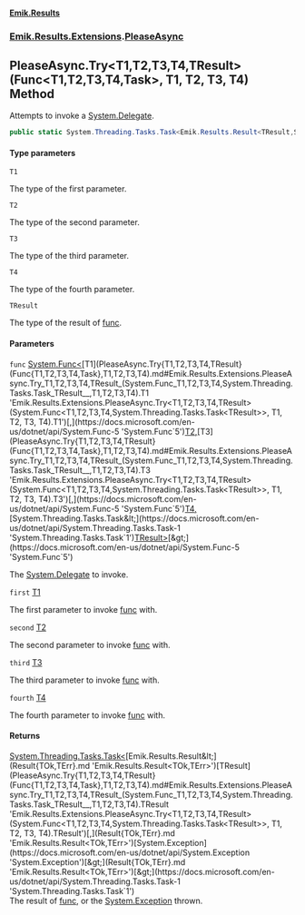 #### [Emik.Results](index.md 'index')
### [Emik.Results.Extensions](Emik.Results.Extensions.md 'Emik.Results.Extensions').[PleaseAsync](PleaseAsync.md 'Emik.Results.Extensions.PleaseAsync')

## PleaseAsync.Try<T1,T2,T3,T4,TResult>(Func<T1,T2,T3,T4,Task<TResult>>, T1, T2, T3, T4) Method

Attempts to invoke a [System.Delegate](https://docs.microsoft.com/en-us/dotnet/api/System.Delegate 'System.Delegate').

```csharp
public static System.Threading.Tasks.Task<Emik.Results.Result<TResult,System.Exception>> Try<T1,T2,T3,T4,TResult>(System.Func<T1,T2,T3,T4,System.Threading.Tasks.Task<TResult>> func, T1 first, T2 second, T3 third, T4 fourth);
```
#### Type parameters

<a name='Emik.Results.Extensions.PleaseAsync.Try_T1,T2,T3,T4,TResult_(System.Func_T1,T2,T3,T4,System.Threading.Tasks.Task_TResult__,T1,T2,T3,T4).T1'></a>

`T1`

The type of the first parameter.

<a name='Emik.Results.Extensions.PleaseAsync.Try_T1,T2,T3,T4,TResult_(System.Func_T1,T2,T3,T4,System.Threading.Tasks.Task_TResult__,T1,T2,T3,T4).T2'></a>

`T2`

The type of the second parameter.

<a name='Emik.Results.Extensions.PleaseAsync.Try_T1,T2,T3,T4,TResult_(System.Func_T1,T2,T3,T4,System.Threading.Tasks.Task_TResult__,T1,T2,T3,T4).T3'></a>

`T3`

The type of the third parameter.

<a name='Emik.Results.Extensions.PleaseAsync.Try_T1,T2,T3,T4,TResult_(System.Func_T1,T2,T3,T4,System.Threading.Tasks.Task_TResult__,T1,T2,T3,T4).T4'></a>

`T4`

The type of the fourth parameter.

<a name='Emik.Results.Extensions.PleaseAsync.Try_T1,T2,T3,T4,TResult_(System.Func_T1,T2,T3,T4,System.Threading.Tasks.Task_TResult__,T1,T2,T3,T4).TResult'></a>

`TResult`

The type of the result of [func](PleaseAsync.Try{T1,T2,T3,T4,TResult}(Func{T1,T2,T3,T4,Task},T1,T2,T3,T4).md#Emik.Results.Extensions.PleaseAsync.Try_T1,T2,T3,T4,TResult_(System.Func_T1,T2,T3,T4,System.Threading.Tasks.Task_TResult__,T1,T2,T3,T4).func 'Emik.Results.Extensions.PleaseAsync.Try<T1,T2,T3,T4,TResult>(System.Func<T1,T2,T3,T4,System.Threading.Tasks.Task<TResult>>, T1, T2, T3, T4).func').
#### Parameters

<a name='Emik.Results.Extensions.PleaseAsync.Try_T1,T2,T3,T4,TResult_(System.Func_T1,T2,T3,T4,System.Threading.Tasks.Task_TResult__,T1,T2,T3,T4).func'></a>

`func` [System.Func&lt;](https://docs.microsoft.com/en-us/dotnet/api/System.Func-5 'System.Func`5')[T1](PleaseAsync.Try{T1,T2,T3,T4,TResult}(Func{T1,T2,T3,T4,Task},T1,T2,T3,T4).md#Emik.Results.Extensions.PleaseAsync.Try_T1,T2,T3,T4,TResult_(System.Func_T1,T2,T3,T4,System.Threading.Tasks.Task_TResult__,T1,T2,T3,T4).T1 'Emik.Results.Extensions.PleaseAsync.Try<T1,T2,T3,T4,TResult>(System.Func<T1,T2,T3,T4,System.Threading.Tasks.Task<TResult>>, T1, T2, T3, T4).T1')[,](https://docs.microsoft.com/en-us/dotnet/api/System.Func-5 'System.Func`5')[T2](PleaseAsync.Try{T1,T2,T3,T4,TResult}(Func{T1,T2,T3,T4,Task},T1,T2,T3,T4).md#Emik.Results.Extensions.PleaseAsync.Try_T1,T2,T3,T4,TResult_(System.Func_T1,T2,T3,T4,System.Threading.Tasks.Task_TResult__,T1,T2,T3,T4).T2 'Emik.Results.Extensions.PleaseAsync.Try<T1,T2,T3,T4,TResult>(System.Func<T1,T2,T3,T4,System.Threading.Tasks.Task<TResult>>, T1, T2, T3, T4).T2')[,](https://docs.microsoft.com/en-us/dotnet/api/System.Func-5 'System.Func`5')[T3](PleaseAsync.Try{T1,T2,T3,T4,TResult}(Func{T1,T2,T3,T4,Task},T1,T2,T3,T4).md#Emik.Results.Extensions.PleaseAsync.Try_T1,T2,T3,T4,TResult_(System.Func_T1,T2,T3,T4,System.Threading.Tasks.Task_TResult__,T1,T2,T3,T4).T3 'Emik.Results.Extensions.PleaseAsync.Try<T1,T2,T3,T4,TResult>(System.Func<T1,T2,T3,T4,System.Threading.Tasks.Task<TResult>>, T1, T2, T3, T4).T3')[,](https://docs.microsoft.com/en-us/dotnet/api/System.Func-5 'System.Func`5')[T4](PleaseAsync.Try{T1,T2,T3,T4,TResult}(Func{T1,T2,T3,T4,Task},T1,T2,T3,T4).md#Emik.Results.Extensions.PleaseAsync.Try_T1,T2,T3,T4,TResult_(System.Func_T1,T2,T3,T4,System.Threading.Tasks.Task_TResult__,T1,T2,T3,T4).T4 'Emik.Results.Extensions.PleaseAsync.Try<T1,T2,T3,T4,TResult>(System.Func<T1,T2,T3,T4,System.Threading.Tasks.Task<TResult>>, T1, T2, T3, T4).T4')[,](https://docs.microsoft.com/en-us/dotnet/api/System.Func-5 'System.Func`5')[System.Threading.Tasks.Task&lt;](https://docs.microsoft.com/en-us/dotnet/api/System.Threading.Tasks.Task-1 'System.Threading.Tasks.Task`1')[TResult](PleaseAsync.Try{T1,T2,T3,T4,TResult}(Func{T1,T2,T3,T4,Task},T1,T2,T3,T4).md#Emik.Results.Extensions.PleaseAsync.Try_T1,T2,T3,T4,TResult_(System.Func_T1,T2,T3,T4,System.Threading.Tasks.Task_TResult__,T1,T2,T3,T4).TResult 'Emik.Results.Extensions.PleaseAsync.Try<T1,T2,T3,T4,TResult>(System.Func<T1,T2,T3,T4,System.Threading.Tasks.Task<TResult>>, T1, T2, T3, T4).TResult')[&gt;](https://docs.microsoft.com/en-us/dotnet/api/System.Threading.Tasks.Task-1 'System.Threading.Tasks.Task`1')[&gt;](https://docs.microsoft.com/en-us/dotnet/api/System.Func-5 'System.Func`5')

The [System.Delegate](https://docs.microsoft.com/en-us/dotnet/api/System.Delegate 'System.Delegate') to invoke.

<a name='Emik.Results.Extensions.PleaseAsync.Try_T1,T2,T3,T4,TResult_(System.Func_T1,T2,T3,T4,System.Threading.Tasks.Task_TResult__,T1,T2,T3,T4).first'></a>

`first` [T1](PleaseAsync.Try{T1,T2,T3,T4,TResult}(Func{T1,T2,T3,T4,Task},T1,T2,T3,T4).md#Emik.Results.Extensions.PleaseAsync.Try_T1,T2,T3,T4,TResult_(System.Func_T1,T2,T3,T4,System.Threading.Tasks.Task_TResult__,T1,T2,T3,T4).T1 'Emik.Results.Extensions.PleaseAsync.Try<T1,T2,T3,T4,TResult>(System.Func<T1,T2,T3,T4,System.Threading.Tasks.Task<TResult>>, T1, T2, T3, T4).T1')

The first parameter to invoke [func](PleaseAsync.Try{T1,T2,T3,T4,TResult}(Func{T1,T2,T3,T4,Task},T1,T2,T3,T4).md#Emik.Results.Extensions.PleaseAsync.Try_T1,T2,T3,T4,TResult_(System.Func_T1,T2,T3,T4,System.Threading.Tasks.Task_TResult__,T1,T2,T3,T4).func 'Emik.Results.Extensions.PleaseAsync.Try<T1,T2,T3,T4,TResult>(System.Func<T1,T2,T3,T4,System.Threading.Tasks.Task<TResult>>, T1, T2, T3, T4).func') with.

<a name='Emik.Results.Extensions.PleaseAsync.Try_T1,T2,T3,T4,TResult_(System.Func_T1,T2,T3,T4,System.Threading.Tasks.Task_TResult__,T1,T2,T3,T4).second'></a>

`second` [T2](PleaseAsync.Try{T1,T2,T3,T4,TResult}(Func{T1,T2,T3,T4,Task},T1,T2,T3,T4).md#Emik.Results.Extensions.PleaseAsync.Try_T1,T2,T3,T4,TResult_(System.Func_T1,T2,T3,T4,System.Threading.Tasks.Task_TResult__,T1,T2,T3,T4).T2 'Emik.Results.Extensions.PleaseAsync.Try<T1,T2,T3,T4,TResult>(System.Func<T1,T2,T3,T4,System.Threading.Tasks.Task<TResult>>, T1, T2, T3, T4).T2')

The second parameter to invoke [func](PleaseAsync.Try{T1,T2,T3,T4,TResult}(Func{T1,T2,T3,T4,Task},T1,T2,T3,T4).md#Emik.Results.Extensions.PleaseAsync.Try_T1,T2,T3,T4,TResult_(System.Func_T1,T2,T3,T4,System.Threading.Tasks.Task_TResult__,T1,T2,T3,T4).func 'Emik.Results.Extensions.PleaseAsync.Try<T1,T2,T3,T4,TResult>(System.Func<T1,T2,T3,T4,System.Threading.Tasks.Task<TResult>>, T1, T2, T3, T4).func') with.

<a name='Emik.Results.Extensions.PleaseAsync.Try_T1,T2,T3,T4,TResult_(System.Func_T1,T2,T3,T4,System.Threading.Tasks.Task_TResult__,T1,T2,T3,T4).third'></a>

`third` [T3](PleaseAsync.Try{T1,T2,T3,T4,TResult}(Func{T1,T2,T3,T4,Task},T1,T2,T3,T4).md#Emik.Results.Extensions.PleaseAsync.Try_T1,T2,T3,T4,TResult_(System.Func_T1,T2,T3,T4,System.Threading.Tasks.Task_TResult__,T1,T2,T3,T4).T3 'Emik.Results.Extensions.PleaseAsync.Try<T1,T2,T3,T4,TResult>(System.Func<T1,T2,T3,T4,System.Threading.Tasks.Task<TResult>>, T1, T2, T3, T4).T3')

The third parameter to invoke [func](PleaseAsync.Try{T1,T2,T3,T4,TResult}(Func{T1,T2,T3,T4,Task},T1,T2,T3,T4).md#Emik.Results.Extensions.PleaseAsync.Try_T1,T2,T3,T4,TResult_(System.Func_T1,T2,T3,T4,System.Threading.Tasks.Task_TResult__,T1,T2,T3,T4).func 'Emik.Results.Extensions.PleaseAsync.Try<T1,T2,T3,T4,TResult>(System.Func<T1,T2,T3,T4,System.Threading.Tasks.Task<TResult>>, T1, T2, T3, T4).func') with.

<a name='Emik.Results.Extensions.PleaseAsync.Try_T1,T2,T3,T4,TResult_(System.Func_T1,T2,T3,T4,System.Threading.Tasks.Task_TResult__,T1,T2,T3,T4).fourth'></a>

`fourth` [T4](PleaseAsync.Try{T1,T2,T3,T4,TResult}(Func{T1,T2,T3,T4,Task},T1,T2,T3,T4).md#Emik.Results.Extensions.PleaseAsync.Try_T1,T2,T3,T4,TResult_(System.Func_T1,T2,T3,T4,System.Threading.Tasks.Task_TResult__,T1,T2,T3,T4).T4 'Emik.Results.Extensions.PleaseAsync.Try<T1,T2,T3,T4,TResult>(System.Func<T1,T2,T3,T4,System.Threading.Tasks.Task<TResult>>, T1, T2, T3, T4).T4')

The fourth parameter to invoke [func](PleaseAsync.Try{T1,T2,T3,T4,TResult}(Func{T1,T2,T3,T4,Task},T1,T2,T3,T4).md#Emik.Results.Extensions.PleaseAsync.Try_T1,T2,T3,T4,TResult_(System.Func_T1,T2,T3,T4,System.Threading.Tasks.Task_TResult__,T1,T2,T3,T4).func 'Emik.Results.Extensions.PleaseAsync.Try<T1,T2,T3,T4,TResult>(System.Func<T1,T2,T3,T4,System.Threading.Tasks.Task<TResult>>, T1, T2, T3, T4).func') with.

#### Returns
[System.Threading.Tasks.Task&lt;](https://docs.microsoft.com/en-us/dotnet/api/System.Threading.Tasks.Task-1 'System.Threading.Tasks.Task`1')[Emik.Results.Result&lt;](Result{TOk,TErr}.md 'Emik.Results.Result<TOk,TErr>')[TResult](PleaseAsync.Try{T1,T2,T3,T4,TResult}(Func{T1,T2,T3,T4,Task},T1,T2,T3,T4).md#Emik.Results.Extensions.PleaseAsync.Try_T1,T2,T3,T4,TResult_(System.Func_T1,T2,T3,T4,System.Threading.Tasks.Task_TResult__,T1,T2,T3,T4).TResult 'Emik.Results.Extensions.PleaseAsync.Try<T1,T2,T3,T4,TResult>(System.Func<T1,T2,T3,T4,System.Threading.Tasks.Task<TResult>>, T1, T2, T3, T4).TResult')[,](Result{TOk,TErr}.md 'Emik.Results.Result<TOk,TErr>')[System.Exception](https://docs.microsoft.com/en-us/dotnet/api/System.Exception 'System.Exception')[&gt;](Result{TOk,TErr}.md 'Emik.Results.Result<TOk,TErr>')[&gt;](https://docs.microsoft.com/en-us/dotnet/api/System.Threading.Tasks.Task-1 'System.Threading.Tasks.Task`1')  
The result of [func](PleaseAsync.Try{T1,T2,T3,T4,TResult}(Func{T1,T2,T3,T4,Task},T1,T2,T3,T4).md#Emik.Results.Extensions.PleaseAsync.Try_T1,T2,T3,T4,TResult_(System.Func_T1,T2,T3,T4,System.Threading.Tasks.Task_TResult__,T1,T2,T3,T4).func 'Emik.Results.Extensions.PleaseAsync.Try<T1,T2,T3,T4,TResult>(System.Func<T1,T2,T3,T4,System.Threading.Tasks.Task<TResult>>, T1, T2, T3, T4).func'), or the [System.Exception](https://docs.microsoft.com/en-us/dotnet/api/System.Exception 'System.Exception') thrown.